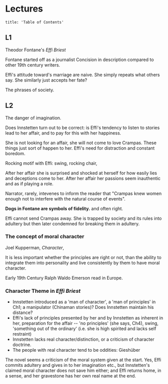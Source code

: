 # Lectures
```toc 
title: 'Table of Contents'
```
## L1
Theodor Fontane's *Effi Briest*

Fontane started off as a journalist
Concision in description compared to other 19th century writers.


Effi's attitude toward's marriage are naive. She simply repeats what others say. She similarly just accepts her fate?

The phrases of society.

## L2
The danger of imagination.

Does Innstetten turn out to be correct: is Effi's tendency to listen to stories lead to her affair, and to pay for this with her happiness.

She is not looking for an affair, she will not come to love Crampas. These things just sort of happen to her.
Effi's need for distraction and constant boredom.

Rocking motif with Effi: swing, rocking chair,

After her affair she is surprised and shocked at herself for how easily lies and deceptions come to her. After her affair her passions seem inauthentic and as if playing a role.

Narrator, rarely, intevenes to inform the reader that "Crampas knew women enough not to interfere with the natural course of events".

**Dogs in Fontane are symbols of fidelity.** and often right.

Effi cannot send Crampas away. She is trapped by society and its rules into adultery but then later condemned for breaking them in adultery.

### The concept of moral character
Joel Kupperman, *Character*, 

It is less important whether the principles are right or not, than the ability to integrate them into personality and live consistently by them to have moral character.

Early 19th Century Ralph Waldo Emerson read in Europe.

### Character Theme in *Effi Briest*
- Innstetten introduced as a 'man of character', a 'man of principles' in Ch1; a manipulator (Chinaman stories)? Does Innstetten maintain his distance?
- Effi's lack of principles presented by her and by Innstetten as inherent in her, preparation for the affair -- 'no principles' (she says, Ch4), swing, 'something out of the ordinary' (i.e. she is high spirited and lacks self restraint)
- Innstetten lacks real character/distinction, or a criticism of character doctrine.
- The people with real character tend to be oddities: Gieshüber

The novel seems a criticism of the moral system given at the start. Yes, Effi commits adultery and gives in to her imagination etc., but Innstetten's claimed moral character does not save him either; and Effi returns home, in a sense, and her gravestone has her own real name at the end.